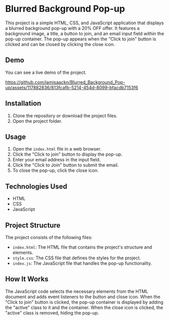 <!-- Blurred Background Pop-up -->

# Blurred Background Pop-up
This project is a simple HTML, CSS, and JavaScript application that displays a blurred background pop-up with a 20% OFF offer. It features a background image, a title, a button to join, and an email input field within the pop-up container. The pop-up appears when the "Click to join" button is clicked and can be closed by clicking the close icon.

## Demo

You can see a live demo of the project.

https://github.com/iamisaackn/Blurred_Background_Pop-up/assets/117882836/813fcafb-5214-454d-8099-bfacdb7153f6

## Installation

1. Clone the repository or download the project files.
2. Open the project folder.

## Usage

1. Open the `index.html` file in a web browser.
2. Click the "Click to join" button to display the pop-up.
3. Enter your email address in the input field.
4. Click the "Click to Join" button to submit the email.
5. To close the pop-up, click the close icon.

## Technologies Used

- HTML
- CSS
- JavaScript

## Project Structure

The project consists of the following files:

- `index.html`: The HTML file that contains the project's structure and elements.
- `style.css`: The CSS file that defines the styles for the project.
- `index.js`: The JavaScript file that handles the pop-up functionality.

## How It Works

The JavaScript code selects the necessary elements from the HTML document and adds event listeners to the button and close icon. When the "Click to join" button is clicked, the pop-up container is displayed by adding the "active" class to it and the container. When the close icon is clicked, the "active" class is removed, hiding the pop-up.

